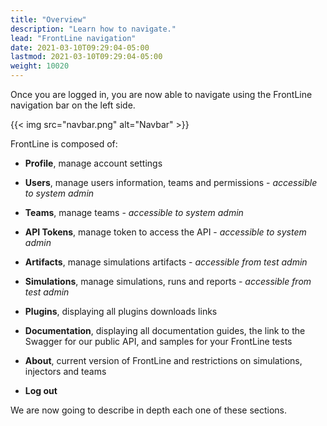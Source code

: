 ```yaml
---
title: "Overview"
description: "Learn how to navigate."
lead: "FrontLine navigation"
date: 2021-03-10T09:29:04-05:00
lastmod: 2021-03-10T09:29:04-05:00
weight: 10020
---
```


Once you are logged in, you are now able to navigate using the FrontLine navigation bar on the left side.

{{< img src="navbar.png" alt="Navbar" >}}

FrontLine is composed of:

- **Profile**, manage account settings
- **Users**, manage users information, teams and permissions - *accessible to system admin*
- **Teams**, manage teams - *accessible to system admin*
- **API Tokens**, manage token to access the API - *accessible to system admin*
- **Artifacts**, manage simulations artifacts - *accessible from test admin*
- **Simulations**, manage simulations, runs and reports - *accessible from test admin*

- **Plugins**, displaying all plugins downloads links
- **Documentation**, displaying all documentation guides, the link to the Swagger for our public API, and samples for your FrontLine tests
- **About**, current version of FrontLine and restrictions on simulations, injectors and teams
- **Log out**

We are now going to describe in depth each one of these sections.

